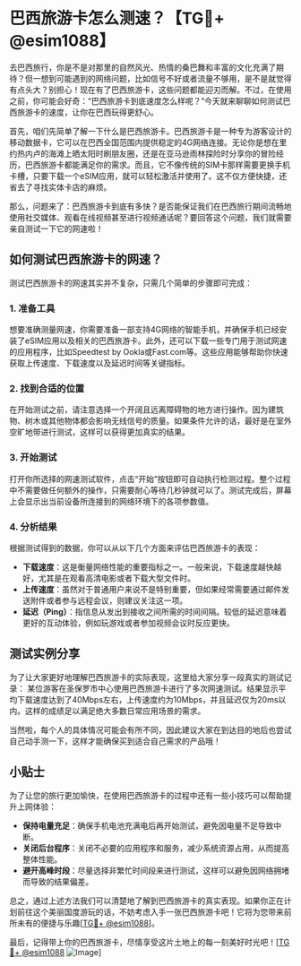 # 巴西旅游卡怎么测速？【TG💪+ @esim1088】

去巴西旅行，你是不是对那里的自然风光、热情的桑巴舞和丰富的文化充满了期待？但一想到可能遇到的网络问题，比如信号不好或者流量不够用，是不是就觉得有点头大？别担心！现在有了巴西旅游卡，这些问题都能迎刃而解。不过，在使用之前，你可能会好奇：“巴西旅游卡到底速度怎么样呢？”今天就来聊聊如何测试巴西旅游卡的速度，让你在巴西玩得更舒心。

首先，咱们先简单了解一下什么是巴西旅游卡。巴西旅游卡是一种专为游客设计的移动数据卡，它可以在巴西全国范围内提供稳定的4G网络连接。无论你是想在里约热内卢的海滩上晒太阳时刷朋友圈，还是在亚马逊雨林探险时分享你的冒险经历，巴西旅游卡都能满足你的需求。而且，它不像传统的SIM卡那样需要更换手机卡槽，只要下载一个eSIM应用，就可以轻松激活并使用了。这不仅方便快捷，还省去了寻找实体卡店的麻烦。

那么，问题来了：巴西旅游卡到底有多快？是否能保证我们在巴西旅行期间流畅地使用社交媒体、观看在线视频甚至进行视频通话呢？要回答这个问题，我们就需要亲自测试一下它的网速啦！

## 如何测试巴西旅游卡的网速？

测试巴西旅游卡的网速其实并不复杂，只需几个简单的步骤即可完成：

### 1. 准备工具

想要准确测量网速，你需要准备一部支持4G网络的智能手机，并确保手机已经安装了eSIM应用以及相关的巴西旅游卡。此外，还可以下载一些专门用于测试网速的应用程序，比如Speedtest by Ookla或Fast.com等。这些应用能够帮助你快速获取上传速度、下载速度以及延迟时间等关键指标。

### 2. 找到合适的位置

在开始测试之前，请注意选择一个开阔且远离障碍物的地方进行操作。因为建筑物、树木或其他物体都会影响无线信号的质量。如果条件允许的话，最好是在室外空旷地带进行测试，这样可以获得更加真实的结果。

### 3. 开始测试

打开你所选择的网速测试软件，点击“开始”按钮即可自动执行检测过程。整个过程中不需要做任何额外的操作，只需要耐心等待几秒钟就可以了。测试完成后，屏幕上会显示出当前设备所连接到的网络环境下的各项参数值。

### 4. 分析结果

根据测试得到的数据，你可以从以下几个方面来评估巴西旅游卡的表现：
- **下载速度**：这是衡量网络性能的重要指标之一。一般来说，下载速度越快越好，尤其是在观看高清电影或者下载大型文件时。
- **上传速度**：虽然对于普通用户来说不是特别重要，但如果经常需要通过邮件发送附件或者参与远程会议，则建议关注这一项。
- **延迟（Ping）**：指信息从发出到接收之间所需的时间间隔。较低的延迟意味着更好的互动体验，例如玩游戏或者参加视频会议时反应更快。

## 测试实例分享

为了让大家更好地理解巴西旅游卡的实际表现，这里给大家分享一段真实的测试记录：
某位游客在圣保罗市中心使用巴西旅游卡进行了多次网速测试。结果显示平均下载速度达到了40Mbps左右，上传速度约为10Mbps，并且延迟仅为20ms以内。这样的成绩足以满足绝大多数日常应用场景的需求。

当然啦，每个人的具体情况可能会有所不同，因此建议大家在到达目的地后也尝试自己动手测一下，这样才能确保买到适合自己需求的产品哦！

## 小贴士

为了让您的旅行更加愉快，在使用巴西旅游卡的过程中还有一些小技巧可以帮助提升上网体验：

- **保持电量充足**：确保手机电池充满电后再开始测试，避免因电量不足导致中断。
- **关闭后台程序**：关闭不必要的应用程序和服务，减少系统资源占用，从而提高整体性能。
- **避开高峰时段**：尽量选择非繁忙时间段来进行测试，这样可以避免因网络拥堵而导致的结果偏差。

总之，通过上述方法我们可以清楚地了解到巴西旅游卡的真实表现。如果你正在计划前往这个美丽国度游玩的话，不妨考虑入手一张巴西旅游卡吧！它将为您带来前所未有的便捷与乐趣[[TG💪+ @esim1088](https://t.me/s/esim1088)]。

最后，记得带上你的巴西旅游卡，尽情享受这片土地上的每一刻美好时光吧！[[TG💪+ @esim1088](https://t.me/s/esim1088) ![Image](https://i.postimg.cc/4NQfJmqS/Snipaste-2025-05-13-00-14-12.png)]